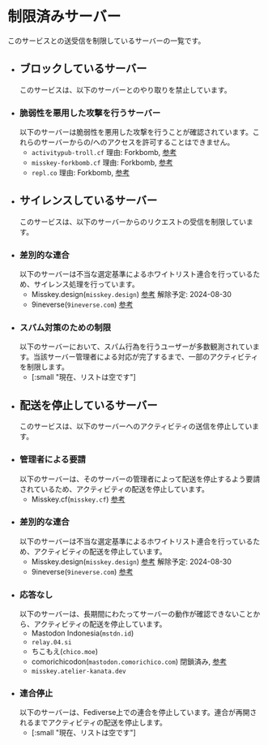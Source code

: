 # 制限済みサーバー
このサービスとの送受信を制限しているサーバーの一覧です。
- ## ブロックしているサーバー
  このサービスは、以下のサーバーとのやり取りを禁止しています。
- ### 脆弱性を悪用した攻撃を行うサーバー
  以下のサーバーは脆弱性を悪用した攻撃を行うことが確認されています。これらのサーバーからの/へのアクセスを許可することはできません。
	- `activitypub-troll.cf`
	  理由: Forkbomb, [参考](https://misskey.io/notes/98bjfxxwv1)
	- `misskey-forkbomb.cf`
	  理由: Forkbomb, [参考](https://misskey.io/notes/98bjfxxwv1)
	- `repl.co`
	  理由: Forkbomb, [参考](https://misskey.io/notes/98bjfxxwv1)
- ## サイレンスしているサーバー
  このサービスは、以下のサーバーからのリクエストの受信を制限しています。
- ### 差別的な連合
  以下のサーバーは不当な選定基準によるホワイトリスト連合を行っているため、サイレンス処理を行っています。
	- Misskey.design(`misskey.design`)
	  [参考](https://misskey.design/notes/9prwvf7u6d)
	  解除予定: 2024-08-30
	- 9ineverse(`9ineverse.com`)
	  [参考](https://9ineverse.com/notes/9pt9tov37f)
- ### スパム対策のための制限
  以下のサーバーにおいて、スパム行為を行うユーザーが多数観測されています。当該サーバー管理者による対応が完了するまで、一部のアクティビティを制限します。
	- [:small "現在、リストは空です"]
- ## 配送を停止しているサーバー
  このサービスは、以下のサーバーへのアクティビティの送信を停止しています。
- ### 管理者による要請
  以下のサーバーは、そのサーバーの管理者によって配送を停止するよう要請されているため、アクティビティの配送を停止しています。
	- Misskey.cf(`misskey.cf`)
	  [参考](https://misskey.io/notes/9gcdr0blkh)
- ### 差別的な連合
  以下のサーバーは不当な選定基準によるホワイトリスト連合を行っているため、アクティビティの配送を停止しています。
	- Misskey.design(`misskey.design`)
	  [参考](https://misskey.design/notes/9prwvf7u6d)
	  解除予定: 2024-08-30
	- 9ineverse(`9ineverse.com`)
	  [参考](https://9ineverse.com/notes/9pt9tov37f)
- ### 応答なし
  以下のサーバーは、長期間にわたってサーバーの動作が確認できないことから、アクティビティの配送を停止しています。
	- Mastodon Indonesia(`mstdn.id`)
	- `relay.04.si`
	- ちこもえ(`chico.moe`)
	- comorichicodon(`mastodon.comorichico.com`)
	  閉鎖済み, [参考](https://geoplanetary.net/notes/9ho0vj6o72)
	- `misskey.atelier-kanata.dev`
- ### 連合停止
  以下のサーバーは、Fediverse上での連合を停止しています。連合が再開されるまでアクティビティの配送を停止します。
	- [:small "現在、リストは空です"]